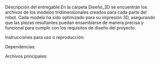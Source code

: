 Descripción del entregable:En la carpeta Diseño_3D se encuentran los archivos de los modelos tridimensionales creados para cada parte del robot. Cada modelo ha sido optimizado para su impresión 3D, asegurando que las piezas resultantes puedan ensamblarse de manera precisa y funcional para cumplir con los requisitos de diseño del proyecto.

Instrucciones para uso o reproducción:

Dependencias:

Archivos principales:
